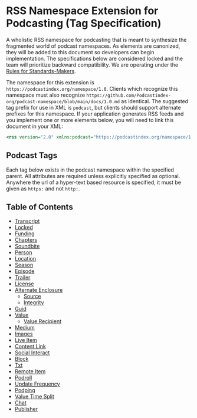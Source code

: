 # RSS Namespace Extension for Podcasting (Tag Specification)

A wholistic RSS namespace for podcasting that is meant to synthesize the fragmented world of podcast namespaces. As
elements are canonized, they will be added to this document so developers can begin implementation. The
specifications below are considered locked and the team will prioritize backward compatibility. We are operating
under the [Rules for Standards-Makers](http://scripting.com/2017/05/09/rulesForStandardsmakers.html).

The namespace for this extension is `https://podcastindex.org/namespace/1.0`. Clients which recognize this namespace
must also recognize `https://github.com/Podcastindex-org/podcast-namespace/blob/main/docs/1.0.md` as identical. The
suggested tag prefix for use in XML is `podcast`, but clients should support alternate prefixes for this namespace.
If your application generates RSS feeds and you implement one or more elements below, you will need to link this
document in your XML:

```xml
<rss version="2.0" xmlns:podcast="https://podcastindex.org/namespace/1.0">
```

## Podcast Tags

Each tag below exists in the podcast namespace within the specified parent. All attributes are required unless
explicitly specified as optional. Anywhere the url of a hyper-text based resource is specified, it must be given as
`https:` and not `http:`.

## Table of Contents

- [Transcript](tags/transcript.md)
- [Locked](tags/locked.md)
- [Funding](tags/funding.md)
- [Chapters](tags/chapters.md)
- [Soundbite](tags/soundbite.md)
- [Person](tags/person.md)
- [Location](tags/location.md)
- [Season](tags/season.md)
- [Episode](tags/episode.md)
- [Trailer](tags/trailer.md)
- [License](tags/license.md)
- [Alternate Enclosure](tags/alternate-enclosure.md)
  - [Source](tags/source.md)
  - [Integrity](tags/integrity.md)
- [Guid](tags/guid.md)
- [Value](tags/value.md)
  - [Value Recipient](tags/value-recipient.md)
- [Medium](tags/medium.md)
- [Images](tags/images.md)
- [Live Item](tags/live-item.md)
- [Content Link](tags/content-link.md)
- [Social Interact](tags/social-interact.md)
- [Block](tags/block.md)
- [Txt](tags/txt.md)
- [Remote Item](tags/remote-item.md)
- [Podroll](tags/podroll.md)
- [Update Frequency](tags/update-frequency.md)
- [Podping](tags/podping.md)
- [Value Time Split](tags/value-time-split.md)
- [Chat](tags/chat.md)
- [Publisher](tags/publisher.md)
